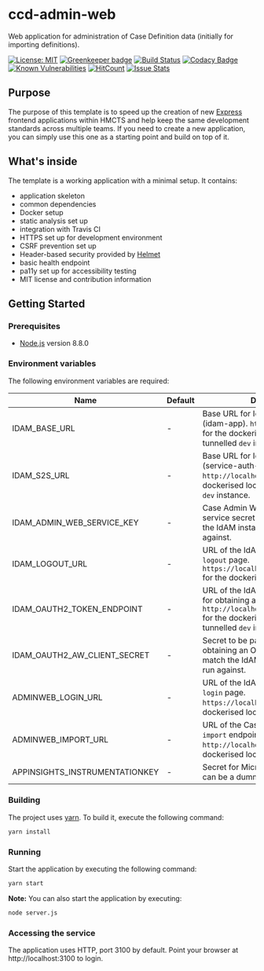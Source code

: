 # ccd-admin-web
Web application for administration of Case Definition data (initially for importing definitions).

[![License: MIT](https://img.shields.io/badge/License-MIT-yellow.svg)](https://opensource.org/licenses/MIT)
[![Greenkeeper badge](https://badges.greenkeeper.io/hmcts/ccd-admin-web.svg)](https://greenkeeper.io/)
[![Build Status](https://travis-ci.org/hmcts/ccd-admin-web.svg?branch=master)](https://travis-ci.org/hmcts/ccd-admin-web)
[![Codacy Badge](https://api.codacy.com/project/badge/Grade/5c0dfce11536414bb2e35ad15b010875)](https://www.codacy.com/app/adr1ancho/ccd-admin-web?utm_source=github.com&amp;utm_medium=referral&amp;utm_content=hmcts/ccd-admin-web&amp;utm_campaign=Badge_Grade)
[![Known Vulnerabilities](https://snyk.io/test/github/hmcts/ccd-admin-web/badge.svg)](https://snyk.io/test/github/hmcts/ccd-admin-web)
[![HitCount](http://hits.dwyl.io/hmcts/ccd-admin-web.svg)](#ccd-admin-web)
[![Issue Stats](http://issuestats.com/github/hmcts/ccd-admin-web/badge/pr)](http://issuestats.com/github/hmcts/ccd-admin-web)


## Purpose

The purpose of this template is to speed up the creation of new [Express](http://expressjs.com/) frontend
applications within HMCTS and help keep the same development standards across multiple teams.
If you need to create a new application, you can simply use this one as a starting point and build on top of it.

## What's inside

The template is a working application with a minimal setup. It contains:
  * application skeleton
  * common dependencies
  * Docker setup
  * static analysis set up
  * integration with Travis CI
  * HTTPS set up for development environment
  * CSRF prevention set up
  * Header-based security provided by [Helmet](https://helmetjs.github.io/)
  * basic health endpoint
  * pa11y set up for accessibility testing
  * MIT license and contribution information

## Getting Started

### Prerequisites
- [Node.js](https://nodejs.org/en) version 8.8.0

### Environment variables

The following environment variables are required:

| Name | Default | Description |
|------|---------|-------------|
| IDAM_BASE_URL | - | Base URL for IdAM's User API service (idam-app). `http://localhost:4501` for the dockerised local instance or tunnelled `dev` instance. |
| IDAM_S2S_URL | - | Base URL for IdAM's S2S API service (service-auth-provider). `http://localhost:4502` for the dockerised local instance or tunnelled `dev` instance. |
| IDAM_ADMIN_WEB_SERVICE_KEY | - | Case Admin Web's IdAM S2S micro-service secret key. This must match the IdAM instance it's being run against. |
| IDAM_LOGOUT_URL | - | URL of the IdAM Authentication Web `logout` page. `https://localhost:3501/login/logout` for the dockerised local instance. |
| IDAM_OAUTH2_TOKEN_ENDPOINT | - | URL of the IdAM OAuth2 API endpoint for obtaining an OAuth2 token. `http://localhost:4501/oauth2/token` for the dockerised local instance or tunnelled `dev` instance. |
| IDAM_OAUTH2_AW_CLIENT_SECRET | - | Secret to be passed to IdAM when obtaining an OAuth2 token. This must match the IdAM instance it's being run against. |
| ADMINWEB_LOGIN_URL | - | URL of the IdAM Authentication Web `login` page. `https://localhost:3501/login` for the dockerised local instance. |
| ADMINWEB_IMPORT_URL | - | URL of the Case Definition Store API `import` endpoint. `http://localhost:4451/import` for the dockerised local instance. |
| APPINSIGHTS_INSTRUMENTATIONKEY | - | Secret for Microsoft Insights logging, can be a dummy string in local. |

### Building

The project uses [yarn](https://yarnpkg.com/lang/en/). To build it, execute the following command:
```bash
yarn install
```

### Running

Start the application by executing the following command:
```bash
yarn start
```

**Note:** You can also start the application by executing:
```bash
node server.js
```

### Accessing the service

The application uses HTTP, port 3100 by default. Point your browser at http://localhost:3100 to login.
